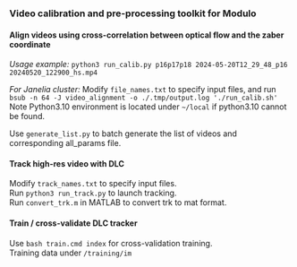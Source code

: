 ### Video calibration and pre-processing toolkit for Modulo

#### Align videos using cross-correlation between optical flow and the zaber coordinate
*Usage example:*
`python3 run_calib.py p16p17p18 2024-05-20T12_29_48_p16 20240520_122900_hs.mp4`

*For Janelia cluster:*
Modify `file_names.txt` to specify input files, and run `bsub -n 64 -J video_alignment -o ./.tmp/output.log './run_calib.sh'`   
Note Python3.10 environment is located under `~/local` if python3.10 cannot be found.   

Use `generate_list.py` to batch generate the list of videos and corresponding all_params file.

#### Track high-res video with DLC
Modify `track_names.txt` to specify input files.   
Run `python3 run_track.py` to launch tracking.   
Run `convert_trk.m` in MATLAB to convert trk to mat format.

#### Train / cross-validate DLC tracker
Use `bash train.cmd index` for cross-validation training.   
Training data under `/training/im`
